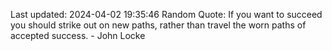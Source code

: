 Last updated: 2024-04-02 19:35:46
Random Quote: If you want to succeed you should strike out on new paths, rather than travel the worn paths of accepted success. - John Locke